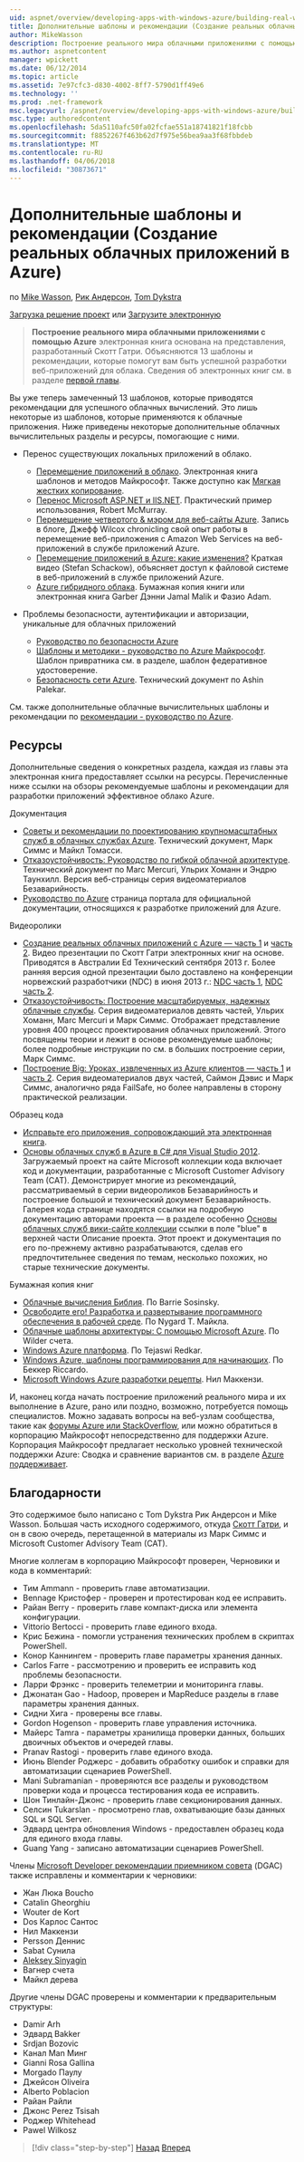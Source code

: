 ```yaml
---
uid: aspnet/overview/developing-apps-with-windows-azure/building-real-world-cloud-apps-with-windows-azure/more-patterns-and-guidance
title: Дополнительные шаблоны и рекомендации (Создание реальных облачных приложений в Azure) | Документы Microsoft
author: MikeWasson
description: Построение реального мира облачными приложениями с помощью Azure электронная книга основан на разработанный Скотт Гатри презентации. Объясняет, 13 шаблоны и рекомендации, которые он может...
ms.author: aspnetcontent
manager: wpickett
ms.date: 06/12/2014
ms.topic: article
ms.assetid: 7e97cfc3-d830-4002-8ff7-5790d1ff49e6
ms.technology: ''
ms.prod: .net-framework
msc.legacyurl: /aspnet/overview/developing-apps-with-windows-azure/building-real-world-cloud-apps-with-windows-azure/more-patterns-and-guidance
msc.type: authoredcontent
ms.openlocfilehash: 5da5110afc50fa02fcfae551a18741821f18fcbb
ms.sourcegitcommit: f8852267f463b62d7f975e56bea9aa3f68fbbdeb
ms.translationtype: MT
ms.contentlocale: ru-RU
ms.lasthandoff: 04/06/2018
ms.locfileid: "30873671"
---
```

<a name="more-patterns-and-guidance-building-real-world-cloud-apps-with-azure"></a>Дополнительные шаблоны и рекомендации (Создание реальных облачных приложений в Azure)
====================
по [Mike Wasson](https://github.com/MikeWasson), [Рик Андерсон](https://github.com/Rick-Anderson), [Tom Dykstra](https://github.com/tdykstra)

[Загрузка решение проект](http://code.msdn.microsoft.com/Fix-It-app-for-Building-cdd80df4) или [Загрузите электронную](http://blogs.msdn.com/b/microsoft_press/archive/2014/07/23/free-ebook-building-cloud-apps-with-microsoft-azure.aspx)

> **Построение реального мира облачными приложениями с помощью Azure** электронная книга основана на представления, разработанный Скотт Гатри. Объясняются 13 шаблоны и рекомендации, которые помогут вам быть успешной разработки веб-приложений для облака. Сведения об электронных книг см. в разделе [первой главы](introduction.md).


Вы уже теперь замеченный 13 шаблонов, которые приводятся рекомендации для успешного облачных вычислений. Это лишь некоторые из шаблонов, которые применяются к облачные приложения. Ниже приведены некоторые дополнительные облачных вычислительных разделы и ресурсы, помогающие с ними.

- Перенос существующих локальных приложений в облако. 

    - [Перемещение приложений в облако](https://msdn.microsoft.com/library/ff728592.aspx). Электронная книга шаблонов и методов Майкрософт. Также доступно как [Мягкая жестких копирование](https://www.amazon.com/dp/1621140202).
    - [Перенос Microsoft ASP.NET и IIS.NET](https://go.microsoft.com/fwlink/?LinkId=400656). Практический пример использования, Robert McMurray.
    - [Перемещение четвертого &amp; мэром для веб-сайты Azure](http://www.jeff.wilcox.name/2013/04/4thandmayor-azure-websites/). Запись в блоге, Джефф Wilcox chronicling свой опыт работы в перемещение веб-приложения с Amazon Web Services на веб-приложений в службе приложений Azure.
    - [Перемещение приложений в Azure: какие изменения?](https://azure.microsoft.com/documentation/videos/web-sites-internals-and-the-file-system/) Краткая видео (Stefan Schackow), объясняет доступ к файловой системе в веб-приложений в службе приложений Azure.
    - [Azure гибридного облака](https://www.amazon.com/dp/B00EOP4UQW). Бумажная копия книги или электронная книга Garber Дэнни Jamal Malik и Фазио Adam.
- Проблемы безопасности, аутентификации и авторизации, уникальные для облачных приложений

    - [Руководство по безопасности Azure](https://azure.microsoft.com/blog/2014/02/10/best-practices-windows-azure-websites-waws/)
    - [Шаблоны и методики - руководство по Azure Майкрософт](https://msdn.microsoft.com/library/dn568099.aspx). Шаблон привратника см. в разделе, шаблон федеративное удостоверение.
    - [Безопасность сети Azure](https://download.microsoft.com/download/4/3/9/43902EC9-410E-4875-8800-0788BE146A3D/Windows%20Azure%20Network%20Security%20Whitepaper%20-%20FINAL.docx). Технический документ по Ashin Palekar.

См. также дополнительные облачные вычислительных шаблоны и рекомендации по [рекомендации - руководство по Azure](https://msdn.microsoft.com/library/dn568099.aspx).

<a id="resources"></a>
## <a name="resources"></a>Ресурсы

Дополнительные сведения о конкретных раздела, каждая из главы эта электронная книга предоставляет ссылки на ресурсы. Перечисленные ниже ссылки на обзоры рекомендуемые шаблоны и рекомендации для разработки приложений эффективное облако Azure.

Документация

- [Советы и рекомендации по проектированию крупномасштабных служб в облачных службах Azure](https://msdn.microsoft.com/library/windowsazure/jj717232.aspx). Технический документ, Марк Симмс и Майкл Томасси.
- [Отказоустойчивость: Руководство по гибкой облачной архитектуре](https://msdn.microsoft.com/library/windowsazure/jj853352.aspx). Технический документ по Marc Mercuri, Ульрих Хоманн и Эндрю Таунхилл. Версия веб-страницы серия видеоматериалов Безаварийность.
- [Руководство по Azure](https://azure.microsoft.com/develop/net/guidance/) страница портала для официальной документации, относящихся к разработке приложений для Azure.

Видеоролики

- [Создание реальных облачных приложений с Azure — часть 1](https://channel9.msdn.com/Events/TechEd/Australia/2013/AZR324) и [часть 2](https://channel9.msdn.com/Events/TechEd/Australia/2013/AZR325). Видео презентации по Скотт Гатри электронных книг на основе. Приводятся в Австралии Ed Технический сентября 2013 г. Более ранняя версия одной презентации было доставлено на конференции норвежский разработчики (NDC) в июня 2013 г.: [NDC часть 1](http://vimeo.com/68215538), [NDC часть 2](http://vimeo.com/68215602).
- [Отказоустойчивость: Построение масштабируемых, надежных облачные службы](https://channel9.msdn.com/Series/FailSafe). Серия видеоматериалов девять частей, Ульрих Хоманн, Marc Mercuri и Марк Симмс. Отображает представление уровня 400 процесс проектирования облачных приложений. Этого посвящены теории и лежит в основе рекомендуемые шаблоны; более подробные инструкции по см. в больших построение серии, Марк Симмс.
- [Построение Big: Уроках, извлеченных из Azure клиентов — часть 1](https://channel9.msdn.com/Events/Build/2012/3-029) и [часть 2](https://channel9.msdn.com/Events/Build/2012/3-030). Серия видеоматериалов двух частей, Саймон Дэвис и Марк Симмс, аналогично ряда FailSafe, но более направлены в сторону практической реализации.

Образец кода

- [Исправьте его приложения, сопровождающий эта электронная книга](https://code.msdn.microsoft.com/Fix-It-app-for-Building-cdd80df4?cdn_id=2013-12-03-002).
- [Основы облачных служб в Azure в C# для Visual Studio 2012](http://aka.ms/csf). Загружаемый проект на сайте Microsoft коллекции кода включает код и документации, разработанные с Microsoft Customer Advisory Team (CAT). Демонстрирует многие из рекомендаций, рассматриваемый в серии видеороликов Безаварийность и построение большой и технический документ Безаварийность. Галерея кода странице находятся ссылки на подробную документацию авторами проекта — в разделе особенно [Основы облачных служб вики-сайте коллекции](https://social.technet.microsoft.com/wiki/contents/articles/17987.cloud-service-fundamentals.aspx) ссылки в поле "blue" в верхней части Описание проекта. Этот проект и документация по его по-прежнему активно разрабатываются, сделав его предпочтительнее сведения по темам, несколько похожих, но старые технические документы.

Бумажная копия книг

- [Облачные вычисления Библия](https://www.amazon.com/dp/0470903562). По Barrie Sosinsky.
- [Освободите его! Разработка и развертывание программного обеспечения в рабочей среде](https://www.amazon.com/Release-It-Production-Ready-Pragmatic-Programmers/dp/0978739213). По Nygard T. Майкла.
- [Облачные шаблоны архитектуры: С помощью Microsoft Azure](http://shop.oreilly.com/product/0636920023777.do). По Wilder счета.
- [Windows Azure платформа](https://www.amazon.com/dp/1430235632). По Tejaswi Redkar.
- [Windows Azure, шаблоны программирования для начинающих](https://www.amazon.com/dp/1849685606). По Беккер Riccardo.
- [Microsoft Windows Azure разработки рецепты](https://www.amazon.com/dp/1849682224). Нил Маккензи.

И, наконец когда начать построение приложений реального мира и их выполнение в Azure, рано или поздно, возможно, потребуется помощь специалистов. Можно задавать вопросы на веб-узлам сообщества, такие как [форумы Azure или StackOverflow](https://azure.microsoft.com/support/forums/), или можно обратиться в корпорацию Майкрософт непосредственно для поддержки Azure. Корпорация Майкрософт предлагает несколько уровней технической поддержки Azure: Сводка и сравнение вариантов см. в разделе [Azure поддерживает](https://azure.microsoft.com/support/plans/).

<a id="acknowledgments"></a>
## <a name="acknowledgments"></a>Благодарности

Это содержимое было написано с Tom Dykstra Рик Андерсон и Mike Wasson. Большая часть исходного содержимого, откуда [Скотт Гатри](https://weblogs.asp.net/scottgu/), и он в свою очередь, перетащенной в материалы из Марк Симмс и Microsoft Customer Advisory Team (CAT).

Многие коллегам в корпорацию Майкрософт проверен, Черновики и кода в комментарий:

- Тим Ammann - проверить главе автоматизации.
- Bennage Кристофер - проверен и протестирован код ее исправить.
- Райан Berry - проверить главе компакт-диска или элемента конфигурации.
- Vittorio Bertocci - проверить главе единого входа.
- Крис Бежина - помогли устранения технических проблем в скриптах PowerShell.
- Конор Каннингем - проверить главе параметры хранения данных.
- Carlos Farre - рассмотрению и проверить ее исправить код проблемы безопасности.
- Ларри Фрэнкс - проверить телеметрии и мониторинга главы.
- Джонатан Gao - Hadoop, проверен и MapReduce разделы в главе параметры хранения данных.
- Сидни Хига - проверены все главы.
- Gordon Hogenson - проверить главе управления источника.
- Майерс Tamra - параметры хранилища проверки данных, больших двоичных объектов и очередей главы.
- Pranav Rastogi - проверить главе единого входа.
- Июнь Blender Роджерс - добавить обработку ошибок и справки для автоматизации сценариев PowerShell.
- Mani Subramanian - проверяются все разделы и руководством проверки кода и процесса тестирования кода ее исправить.
- Шон Тинлайн-Джонс - проверить главе секционирования данных.
- Селсин Tukarslan - просмотрено глав, охватывающие базы данных SQL и SQL Server.
- Эдвард центра обновления Windows - предоставлен образец кода для единого входа главы.
- Guang Yang - записано автоматизации сценариев PowerShell.

Члены [Microsoft Developer рекомендации приемником совета](http://aka.ms/DGAC) (DGAC) также исправлены и комментарии к черновики:

- Жан Люка Boucho
- Catalin Gheorghiu
- Wouter de Kort
- Dos Карлос Сантос
- Нил Маккензи
- Persson Деннис
- Sabat Сунила
- [Aleksey Sinyagin](http://www.linkedin.com/in/sinyagin)
- Вагнер счета
- Майкл дерева

Другие члены DGAC проверены и комментарии к предварительным структуры:

- Damir Arh
- Эдвард Bakker
- Srdjan Bozovic
- Канал Man Минг
- Gianni Rosa Gallina
- Morgado Паулу
- Джейсон Oliveira
- Alberto Poblacion
- Райан Райли
- Джонс Perez Tsisah
- Роджер Whitehead
- Pawel Wilkosz

> [!div class="step-by-step"]
> [Назад](queue-centric-work-pattern.md)
> [Вперед](the-fix-it-sample-application.md)
